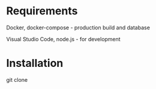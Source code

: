 # Requirements

Docker, docker-compose - production build and database

Visual Studio Code, node.js - for development

# Installation

git clone  